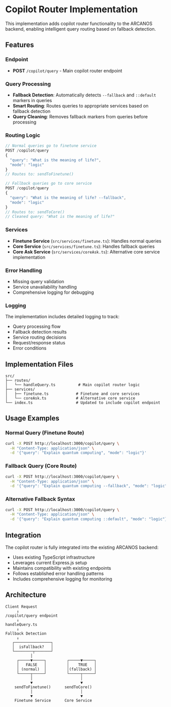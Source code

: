 # Copilot Router Implementation

This implementation adds copilot router functionality to the ARCANOS backend, enabling intelligent query routing based on fallback detection.

## Features

### Endpoint
- **POST** `/copilot/query` - Main copilot router endpoint

### Query Processing
- **Fallback Detection**: Automatically detects `--fallback` and `::default` markers in queries
- **Smart Routing**: Routes queries to appropriate services based on fallback detection
- **Query Cleaning**: Removes fallback markers from queries before processing

### Routing Logic
```typescript
// Normal queries go to finetune service
POST /copilot/query
{
  "query": "What is the meaning of life?",
  "mode": "logic"
}
// Routes to: sendToFinetune()

// Fallback queries go to core service  
POST /copilot/query
{
  "query": "What is the meaning of life? --fallback",
  "mode": "logic"
}
// Routes to: sendToCore()
// Cleaned query: "What is the meaning of life?"
```

### Services
- **Finetune Service** (`src/services/finetune.ts`): Handles normal queries
- **Core Service** (`src/services/finetune.ts`): Handles fallback queries
- **Core Ask Service** (`src/services/coreAsk.ts`): Alternative core service implementation

### Error Handling
- Missing query validation
- Service unavailability handling
- Comprehensive logging for debugging

### Logging
The implementation includes detailed logging to track:
- Query processing flow
- Fallback detection results
- Service routing decisions
- Request/response status
- Error conditions

## Implementation Files

```
src/
├── routes/
│   └── handleQuery.ts          # Main copilot router logic
├── services/
│   ├── finetune.ts            # Finetune and core services
│   └── coreAsk.ts             # Alternative core service
└── index.ts                   # Updated to include copilot endpoint
```

## Usage Examples

### Normal Query (Finetune Route)
```bash
curl -X POST http://localhost:3000/copilot/query \
  -H "Content-Type: application/json" \
  -d '{"query": "Explain quantum computing", "mode": "logic"}'
```

### Fallback Query (Core Route)  
```bash
curl -X POST http://localhost:3000/copilot/query \
  -H "Content-Type: application/json" \
  -d '{"query": "Explain quantum computing --fallback", "mode": "logic"}'
```

### Alternative Fallback Syntax
```bash
curl -X POST http://localhost:3000/copilot/query \
  -H "Content-Type: application/json" \
  -d '{"query": "Explain quantum computing ::default", "mode": "logic"}'
```

## Integration

The copilot router is fully integrated into the existing ARCANOS backend:
- Uses existing TypeScript infrastructure
- Leverages current Express.js setup
- Maintains compatibility with existing endpoints
- Follows established error handling patterns
- Includes comprehensive logging for monitoring

## Architecture

```
Client Request
     ↓
/copilot/query endpoint
     ↓
handleQuery.ts
     ↓
Fallback Detection
     ↓
   ┌────────────────┐
   │  isFallback?   │
   └────────┬───────┘
           │
     ┌─────▼─────┐         ┌─────▼─────┐
     │   FALSE   │         │    TRUE   │
     │ (normal)  │         │(fallback) │
     └─────┬─────┘         └─────┬─────┘
           │                     │
           ▼                     ▼
    sendToFinetune()      sendToCore()
           │                     │
           ▼                     ▼
    Finetune Service      Core Service
```